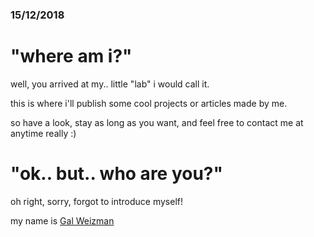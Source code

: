 ### 15/12/2018

# "where am i?"

well, you arrived at my.. little "lab" i would call it.

this is where i'll publish some cool projects or articles made by me.

so have a look, stay as long as you want, and feel free to contact me at anytime really :)

# "ok.. but.. who are you?"

oh right, sorry, forgot to introduce myself!

my name is [Gal Weizman](javascript:alert(1))
